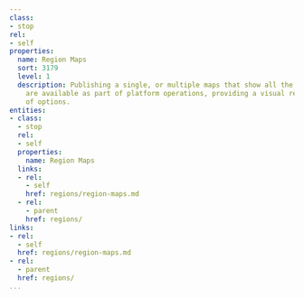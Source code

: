 ```yaml
---
class:
- stop
rel:
- self
properties:
  name: Region Maps
  sort: 3179
  level: 1
  description: Publishing a single, or multiple maps that show all the regions that
    are available as part of platform operations, providing a visual representation
    of options.
entities:
- class:
  - stop
  rel:
  - self
  properties:
    name: Region Maps
  links:
  - rel:
    - self
    href: regions/region-maps.md
  - rel:
    - parent
    href: regions/
links:
- rel:
  - self
  href: regions/region-maps.md
- rel:
  - parent
  href: regions/
...
```

